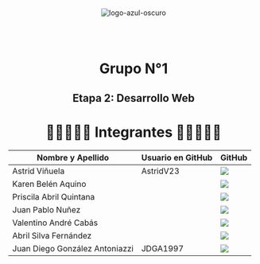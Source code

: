 <div align="center">

<br>

![logo-azul-oscuro](https://github.com/user-attachments/assets/df02cfe1-dd25-41d8-9cc3-2cea31e60d1a)


<br></br>

# Grupo N°1

## Etapa 2: Desarrollo Web


<h1> 👩‍💻👨🏼‍💻 Integrantes 👩‍💻👨🏼‍💻 </h1>
        <table align="center">
          <thead>
            <tr>
              <th>Nombre y Apellido</th>
              <th>Usuario en GitHub</th>
              <th>GitHub</th>
            </tr>
          </thead>
          <tbody>
            <tr>
              <td> Astrid Viñuela </td>
              <td> AstridV23 </td>
              <td>
                <a href="https://github.com/">
                  <img src="https://img.shields.io/badge/github-%23121011.svg?&style=for-the-badge&logo=github&logoColor=white"/>
                </a>
              </td>
            </tr>            <tr>
              <td> Karen Belén Aquino </td>
              <td>  </td>
              <td>
                <a href="https://github.com/">
                  <img src="https://img.shields.io/badge/github-%23121011.svg?&style=for-the-badge&logo=github&logoColor=white"/>
                </a>
              </td>
            </tr>
            <tr>
              <td> Priscila Abril Quintana </td>
              <td>  </td>
              <td>
                <a href="https://github.com/">
                  <img src="https://img.shields.io/badge/github-%23121011.svg?&style=for-the-badge&logo=github&logoColor=white"/>
                </a>
              </td>
            </tr>
            <tr>
              <td> Juan Pablo Nuñez </td>
              <td>  </td>
              <td>
                <a href="https://github.com/">
                  <img src="https://img.shields.io/badge/github-%23121011.svg?&style=for-the-badge&logo=github&logoColor=white"/>
                </a>
              </td>
            </tr>
            <tr>
              <td> Valentino André Cabás </td>
              <td>  </td>
              <td>
                <a href="https://github.com/">
                  <img src="https://img.shields.io/badge/github-%23121011.svg?&style=for-the-badge&logo=github&logoColor=white"/>
                </a>
              </td>
            </tr>
              <tr>
              <td> Abril Silva Fernández </td>
              <td>  </td>
              <td>
                <a href="https://github.com/">
                  <img src="https://img.shields.io/badge/github-%23121011.svg?&style=for-the-badge&logo=github&logoColor=white"/>
                </a>
              </td>
            </tr>
            <tr>
              <td> Juan Diego González Antoniazzi </td>
              <td> JDGA1997 </td>
              <td>
                <a href="https://github.com/JDGA1997">
                  <img src="https://img.shields.io/badge/github-%23121011.svg?&style=for-the-badge&logo=github&logoColor=white"/>
                </a>
              </td>
            </tr>
        </table>
  </dd>
  <dd>
<dl>

</div> 
